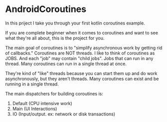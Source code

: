 # AndroidCoroutines


In this priject I take you through your first kotlin coroutines example.

If you are complete beginner when it comes to coroutines and want to see what they're all about, this is the project for you.

The main goal of coroutines is to "simplify asynchronous work by getting rid of callbacks." Coroutines are NOT threads. I like to think of coroutines as JOBS. And each "job" may contain "child jobs". Jobs that can run in any thread. Many coroutines can run in a single thread at once.

They're kind of "like" threads because you can start them up and do work asynchronously, but they aren't threads. Many coroutines can exist and be running in a single thread. 

The main dispatchers for building coroutines is:
1) Default (CPU intensive work)
2) Main (UI Interactions)
3) IO (Input/output. ex: network or disk transactions)
